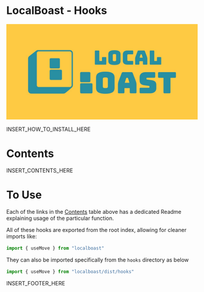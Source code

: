 # LocalBoast - Hooks

![BannerImage](../../assets/icons/ColourSolidWide.jpeg)

INSERT_HOW_TO_INSTALL_HERE

# Contents

INSERT_CONTENTS_HERE

# To Use

Each of the links in the [Contents](#contents) table above has a dedicated Readme explaining usage of the particular function.

All of these hooks are exported from the root index, allowing for cleaner imports like:

```javascript
import { useMove } from "localboast"
```

They can also be imported specifically from the `hooks` directory as below

```javascript
import { useMove } from "localboast/dist/hooks"
```

INSERT_FOOTER_HERE
